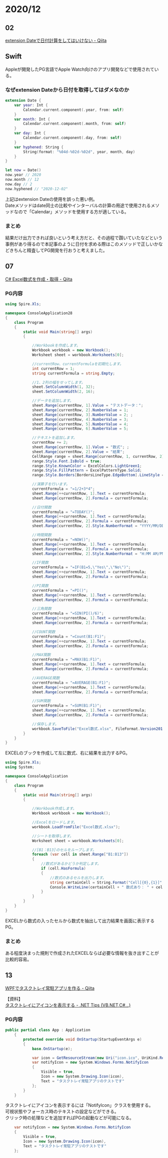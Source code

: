 # 2020/12

## 02
[extension Dateで日付計算をしてはいけない \- Qiita](https://qiita.com/takasek/items/1ecd7f2cd7e0d08354eb)

## Swift
Appleが開発したPG言語でApple Watch向けのアプリ開発などで使用されている。

### なぜextension Dateから日付を取得してはダメなのか

```swift
extension Date {
    var year: Int {
        Calendar.current.component(.year, from: self)
    }
    var month: Int {
        Calendar.current.component(.month, from: self)
    }
    var day: Int {
        Calendar.current.component(.day, from: self)
    }
    var hyphened: String {
        String(format: "%04d-%02d-%02d", year, month, day)
    }
}

let now = Date()
now.year // 2020
now.month // 12
now.day // 2
now.hyphened // "2020-12-02"
```
上記はextension Dateの使用を誤った悪い例。  
Dateメソッドはdate同士の比較やインターバルの計算の用途で使用されるメソッドなので「Calendar」メソッドを使用する方が適している。

### まとめ
結果だけ出力できれば良いという考え方だと、その過程で躓いていたなどという事例があり得るので本記事のように日付を求める際はこのメソッドで正しいかなどきちんと精査してPG開発を行おうと考えました。

## 07
[C\# Excel数式を作成・取得 \- Qiita](https://qiita.com/iceblue/items/ffbc5d4756f436abf5c4)

### PG内容

```c#
using Spire.Xls;

namespace ConsoleApplication28
{
    class Program
    {
        static void Main(string[] args)
        {

            //Workbookを作成します。
            Workbook workbook = new Workbook();
            Worksheet sheet = workbook.Worksheets[0];

            //currentRow、currentFormulaを初期化します。
            int currentRow = 1;
            string currentFormula = string.Empty;

            //1、2列の幅をせってします。
            sheet.SetColumnWidth(1, 32);
            sheet.SetColumnWidth(2, 16);

            //データを追加します。
            sheet.Range[currentRow, 1].Value = "テストデータ：";
            sheet.Range[currentRow, 2].NumberValue = 1;
            sheet.Range[currentRow, 3].NumberValue = 2; ;
            sheet.Range[currentRow, 4].NumberValue = 3;
            sheet.Range[currentRow, 5].NumberValue = 4;
            sheet.Range[currentRow, 6].NumberValue = 5;

            //テキストを追加します。
            currentRow += 2;
            sheet.Range[currentRow, 1].Value = "数式"; ;
            sheet.Range[currentRow, 2].Value = "結果";
            CellRange range = sheet.Range[currentRow, 1, currentRow, 2];
            range.Style.Font.IsBold = true;
            range.Style.KnownColor = ExcelColors.LightGreen1;
            range.Style.FillPattern = ExcelPatternType.Solid;
            range.Style.Borders[BordersLineType.EdgeBottom].LineStyle = LineStyleType.Medium;

            //演算子を行います。
            currentFormula = "=1/2+3*4";
            sheet.Range[++currentRow, 1].Text = currentFormula;
            sheet.Range[currentRow, 2].Formula = currentFormula;

            //日付関数
            currentFormula = "=TODAY()";
            sheet.Range[++currentRow, 1].Text = currentFormula;
            sheet.Range[currentRow, 2].Formula = currentFormula;
            sheet.Range[currentRow, 2].Style.NumberFormat = "YYYY/MM/DD";

            //時間関数
            currentFormula = "=NOW()";
            sheet.Range[++currentRow, 1].Text = currentFormula;
            sheet.Range[currentRow, 2].Formula = currentFormula;
            sheet.Range[currentRow, 2].Style.NumberFormat = "H:MM AM/PM";

            //IF関数
            currentFormula = "=IF(B1=5,\"Yes\",\"No\")";
            sheet.Range[++currentRow, 1].Text = currentFormula;
            sheet.Range[currentRow, 2].Formula = currentFormula;

            //PI関数
            currentFormula = "=PI()";
            sheet.Range[++currentRow, 1].Text = currentFormula;
            sheet.Range[currentRow, 2].Formula = currentFormula;

            //三角関数
            currentFormula = "=SIN(PI()/6)";
            sheet.Range[++currentRow, 1].Text = currentFormula;
            sheet.Range[currentRow, 2].Formula = currentFormula;

            //COUNT関数
            currentFormula = "=Count(B1:F1)";
            sheet.Range[++currentRow, 1].Text = currentFormula;
            sheet.Range[currentRow, 2].Formula = currentFormula;

            //MAX関数
            currentFormula = "=MAX(B1:F1)";
            sheet.Range[++currentRow, 1].Text = currentFormula;
            sheet.Range[currentRow, 2].Formula = currentFormula;

            //AVERAGE関数
            currentFormula = "=AVERAGE(B1:F1)";
            sheet.Range[++currentRow, 1].Text = currentFormula;
            sheet.Range[currentRow, 2].Formula = currentFormula;

            //SUM関数
            currentFormula = "=SUM(B1:F1)";
            sheet.Range[++currentRow, 1].Text = currentFormula;
            sheet.Range[currentRow, 2].Formula = currentFormula;

            //保存します。
            workbook.SaveToFile("Excel数式.xlsx", FileFormat.Version2013);
        }
    }
}
```
EXCELのブックを作成して左に数式、右に結果を出力するPG。

```c#
using Spire.Xls;
using System;

namespace ConsoleApplication
{
    class Program
    {
        static void Main(string[] args)
        {

            //Workbook作成します。
            Workbook workbook = new Workbook();

            //Excelをロードします。
            workbook.LoadFromFile("Excel数式.xlsx");

            //シートを取得します。
            Worksheet sheet = workbook.Worksheets[0];

            //[B1：B13]のセルをループします。
            foreach (var cell in sheet.Range["B1:B13"])
            {
                //数式があるかどうか判定します。
                if (cell.HasFormula)
                {
                    //数式のあるセルを出力します。
                    string certainCell = String.Format("Cell[{0},{1}]", cell.Row, cell.Column);
                    Console.WriteLine(certainCell + " 数式あり： " + cell.Formula);
                }
            }
        }
    }
}
```
EXCELから数式の入ったセルから数式を抽出して出力結果を画面に表示するPG。

### まとめ
ある程度決まった規則で作成されたEXCELならば必要な情報を抜き出すことが比較的容易。

## 13
[WPFでタスクトレイ常駐アプリを作る \- Qiita](https://qiita.com/TiggeZaki/items/aa17edbef0cc5f4736d9)

【資料】  
[タスクトレイにアイコンを表示する \- \.NET Tips \(VB\.NET,C\#\.\.\.\)](https://dobon.net/vb/dotnet/control/showtasktrayicon.html)

### PG内容
```c#
public partial class App : Application
    {
        protected override void OnStartup(StartupEventArgs e)
        {
            base.OnStartup(e);

            var icon = GetResourceStream(new Uri("icon.ico", UriKind.Relative)).Stream;
            var notifyIcon = new System.Windows.Forms.NotifyIcon
            {
                Visible = true,
                Icon = new System.Drawing.Icon(icon),
                Text = "タスクトレイ常駐アプリのテストです"
            };
        }
    }
```
タスクトレイにアイコンを表示するには「NotifyIcon」クラスを使用する。  
可視状態やフォーカス時のテキストの設定などができる。  
クリック時の処理などを追加すればPGの起動などが可能になる。
```c#
    var notifyIcon = new System.Windows.Forms.NotifyIcon
    {
        Visible = true,
        Icon = new System.Drawing.Icon(icon),
        Text = "タスクトレイ常駐アプリのテストです"
    };

```
